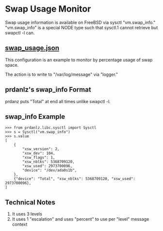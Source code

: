 # Swap Usage Monitor

Swap usage information is available on FreeBSD via sysctl "vm.swap_info."
"vm.swap_info" is a special NODE type such that sysctl.1 cannot retrieve
but swapctl -l can.

## [swap_usage.json](./swap_usage.json)

This configuration is an example to monitor by percentage usage
of swap space.

The action is to write to "/var/log/message" via "logger."

## prdanlz's swap_info Format

prdanz puts "Total" at end all times unlike swapctl -l.

## swap_info Example

```
>>> from prdanlz.libc.sysctl import Sysctl
>>> s = Sysctl("vm.swap_info")
>>> s.value
[
    {
        "xsw_version": 2,
        "xsw_dev": 104,
        "xsw_flags": 1,
        "xsw_nblks": 5368709120,
        "xsw_used": 2973700096,
        "device": "/dev/ada0s1b",
    },
    {"device": "Total", "xsw_nblks": 5368709120, "xsw_used": 2973700096},
]
```

## Technical Notes

1. It uses 3 levels
1. It uses 1 "escalation" and uses "percent" to use per "level" message context

